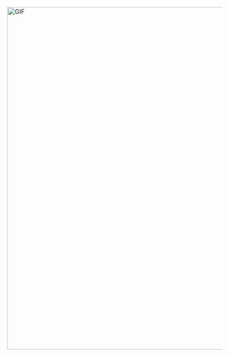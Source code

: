 <img align="center" alt="GIF" width="800" src="https://media.giphy.com/media/yAGIvCiwPJn5C/giphy.gif" />
